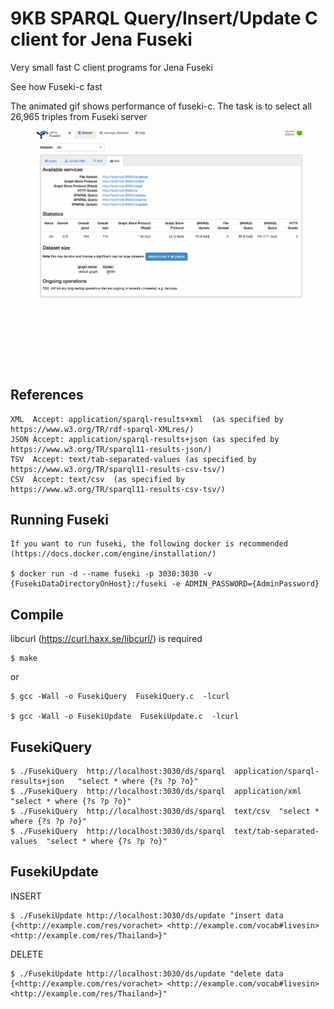 # 9KB SPARQL Query/Insert/Update C client for Jena Fuseki
Very small fast C client programs for Jena Fuseki

See how Fuseki-c fast

The animated gif shows performance of fuseki-c. The task is to select all 26,965 triples from Fuseki server

![Logo](https://github.com/vorachet/fuseki-c/raw/master/images/screenshot.gif)


## References

```
XML  Accept: application/sparql-results+xml  (as specified by https://www.w3.org/TR/rdf-sparql-XMLres/)
JSON Accept: application/sparql-results+json (as specifed by https://www.w3.org/TR/sparql11-results-json/)
TSV  Accept: text/tab-separated-values (as specified by https://www.w3.org/TR/sparql11-results-csv-tsv/)
CSV  Accept: text/csv  (as specified by https://www.w3.org/TR/sparql11-results-csv-tsv/)
```

## Running Fuseki

```
If you want to run fuseki, the following docker is recommended (https://docs.docker.com/engine/installation/)

$ docker run -d --name fuseki -p 3030:3030 -v {FusekiDataDirectoryOnHost}:/fuseki -e ADMIN_PASSWORD={AdminPassword}

```


## Compile

libcurl (https://curl.haxx.se/libcurl/) is required


```
$ make
```

or

```
$ gcc -Wall -o FusekiQuery  FusekiQuery.c  -lcurl

$ gcc -Wall -o FusekiUpdate  FusekiUpdate.c  -lcurl
```


## FusekiQuery


```
$ ./FusekiQuery  http://localhost:3030/ds/sparql  application/sparql-results+json   "select * where {?s ?p ?o}"
$ ./FusekiQuery  http://localhost:3030/ds/sparql  application/xml  "select * where {?s ?p ?o}"
$ ./FusekiQuery  http://localhost:3030/ds/sparql  text/csv  "select * where {?s ?p ?o}"
$ ./FusekiQuery  http://localhost:3030/ds/sparql  text/tab-separated-values  "select * where {?s ?p ?o}"
```

## FusekiUpdate


INSERT
```
$ ./FusekiUpdate http://localhost:3030/ds/update "insert data {<http://example.com/res/vorachet> <http://example.com/vocab#livesin> <http://example.com/res/Thailand>}"
```

DELETE
```
$ ./FusekiUpdate http://localhost:3030/ds/update "delete data {<http://example.com/res/vorachet> <http://example.com/vocab#livesin> <http://example.com/res/Thailand>}"
```